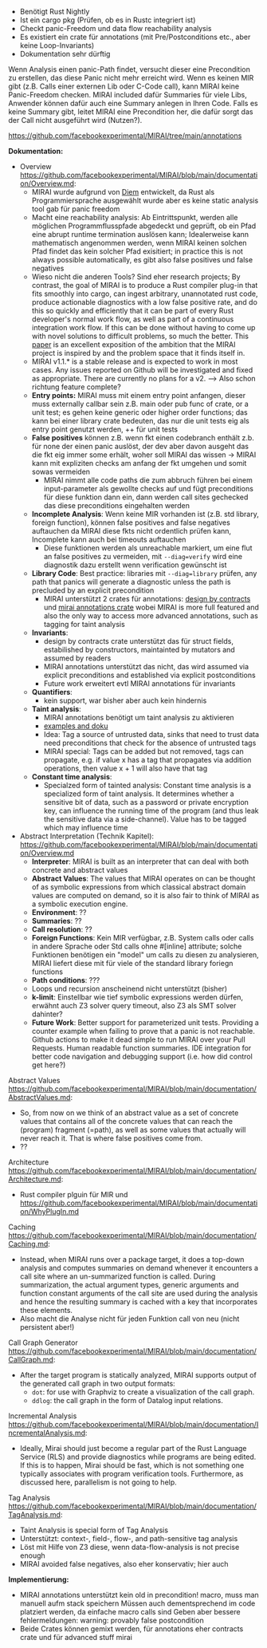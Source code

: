 - Benötigt Rust Nightly
- Ist ein cargo pkg (Prüfen, ob es in Rustc integriert ist)
- Checkt panic-Freedom und data flow reachability analysis
- Es existiert ein crate für annotations (mit Pre/Postconditions etc., aber keine Loop-Invariants)
- Dokumentation sehr dürftig

Wenn Analysis einen panic-Path findet, versucht dieser eine Precondition zu erstellen, das diese Panic nicht mehr erreicht wird.
Wenn es keinen MIR gibt (z.B. Calls einer externen Lib oder C-Code call), kann MIRAI keine Panic-Freedom checken. MIRAI included dafür Summaries für viele Libs, Anwender können dafür auch eine Summary anlegen in Ihren Code.
Falls es keine Summary gibt, leitet MIRAI eine Precondition her, die dafür sorgt das der Call nicht ausgeführt wird (Nutzen?). 

https://github.com/facebookexperimental/MIRAI/tree/main/annotations

**Dokumentation:**
- Overview https://github.com/facebookexperimental/MIRAI/blob/main/documentation/Overview.md:
	- MIRAI wurde aufgrund von [Diem](https://github.com/diem/diem) entwickelt, da Rust als Programmiersprache ausgewählt wurde aber es keine static analysis tool gab für panic freedom
	- Macht eine reachability analysis: Ab Eintrittspunkt, werden alle möglichen Programmflusspfade abgedeckt und geprüft, ob ein Pfad eine abrupt runtime termination auslösen kann; Idealerweise kann mathematisch angenommen werden, wenn MIRAI keinen solchen Pfad findet das kein solcher Pfad exisitiert; in practice this is not always possible automatically, es gibt also false positives und false negatives
	- Wieso nicht die anderen Tools? Sind eher research projects; By contrast, the goal of MIRAI is to produce a Rust compiler plug-in that fits smoothly into cargo, can ingest arbitrary, unannotated rust code, produce actionable diagnostics with a low false positive rate, and do this so quickly and efficiently that it can be part of every Rust developer's normal work flow, as well as part of a continuous integration work flow. If this can be done without having to come up with novel solutions to difficult problems, so much the better. This [paper](https://alastairreid.github.io/papers/hatra2020.pdf) is an excellent exposition of the ambition that the MIRAI project is inspired by and the problem space that it finds itself in.
	- MIRAI v1.1.* is a stable release and is expected to work in most cases. Any issues reported on Github will be investigated and fixed as appropriate. There are currently no plans for a v2. --> Also schon richtung feature complete?
	- **Entry points:** MIRAI muss mit einem entry point anfangen, dieser muss externally callbar sein z.B. main oder pub func of crate, or a unit test; es gehen keine generic oder higher order functions; das kann bei einer library crate bedeuten, das nur die unit tests eig als entry point genutzt werden, ++ für unit tests
	- **False positives** können z.B. wenn fkt einen codebranch enthält z.b. für none der einen panic auslöst, der dev aber davon ausgeht das die fkt eig immer some erhält, woher soll MIRAI das wissen -> MIRAI kann mit expliziten checks am anfang der fkt umgehen und somit sowas vermeiden
		- MIRAI nimmt alle code paths die zum abbruch führen bei einem input-parameter als gewollte checks auf und fügt preconditions für diese funktion dann ein, dann werden call sites gechecked das diese preconditions eingehalten werden
	- **Incomplete Analysis**: Wenn keine MIR vorhanden ist (z.B. std library, foreign function), können false positives and false negatives auftauchen da MIRAI diese fkts nicht ordentlich prüfen kann, Incomplete kann auch bei timeouts auftauchen
		- Diese funktionen werden als unreachable markiert, um eine flut an false positives zu vermeiden, mit `--diag=verify` wird eine diagnostik dazu erstellt wenn verification gewünscht ist
	- **Library Code**: Best practice: libraries mit `--diag=library` prüfen, any path that panics will generate a diagnostic unless the path is precluded by an explicit precondition
		- MIRAI unterstützt 2 crates für annotations: [design by contracts](https://crates.io/crates/contracts) und [mirai annotations crate](https://crates.io/crates/mirai-annotations) wobei MIRAI is more full featured and also the only way to access more advanced annotations, such as tagging for taint analysis
	- **Invariants**:
		 - design by contracts crate unterstützt das für struct fields, estabilished by constructors, maintainted by mutators and assumed by readers
		 - MIRAI annotations unterstützt das nicht, das wird assumed via explicit preconditions and established via explicit postconditions
		 - Future work erweitert evtl MIRAI annotations für invariants
	- **Quantifiers**:
		- kein support, war bisher aber auch kein hindernis
	- **Taint analysis**:
		- MIRAI annotations benötigt um taint analysis zu aktivieren
		- [examples and doku](https://github.com/facebookexperimental/MIRAI/blob/main/documentation/TagAnalysis.md)
		- Idea: Tag a source of untrusted data, sinks that need to trust data need preconditions that check for the absence of untrusted tags
		- MIRAI special: Tags can be added but not removed, tags can propagate, e.g. if value x has a tag that propagates via addition operations, then value x + 1 will also have that tag
	- **Constant time analysis**: 
		- Specialzed form of tainted analysis: Constant time analysis is a specialized form of taint analysis. It determines whether a sensitive bit of data, such as a password or private encryption key, can influence the running time of the program (and thus leak the sensitive data via a side-channel). Value has to be tagged which may influence time
- Abstract Interpretation (Technik Kapitel): https://github.com/facebookexperimental/MIRAI/blob/main/documentation/Overview.md
	- **Interpreter**: MIRAI is built as an interpreter that can deal with both concrete and abstract values
	- **Abstract Values**: The values that MIRAI operates on can be thought of as symbolic expressions from which classical abstract domain values are computed on demand, so it is also fair to think of MIRAI as a symbolic execution engine.
	- **Environment**: ??
	- **Summaries**: ??
	- **Call resolution**: ??
	- **Foreign Functions**: Kein MIR verfügbar, z.B. System calls oder calls in andere Sprache oder Std calls ohne #[inline] attribute; solche Funktionen benötigen ein "model" um calls zu diesen zu analysieren, MIRAI liefert diese mit für viele of the standard library foriegn functions
	- **Path conditions**:  ???
	- Loops und recursion anscheinend nicht unterstützt (bisher)
	- **k-limit**: Einstellbar wie tief symbolic expressions werden dürfen, erwähnt auch Z3 solver query timeout, also Z3 als SMT solver dahinter?
	- **Future Work**: Better support for parameterized unit tests. Providing a counter example when failing to prove that a panic is not reachable. Github actions to make it dead simple to run MIRAI over your Pull Requests. Human readable function summaries. IDE integration for better code navigation and debugging support (i.e. how did control get here?)

Abstract Values https://github.com/facebookexperimental/MIRAI/blob/main/documentation/AbstractValues.md:
- So, from now on we think of an abstract value as a set of concrete values that contains all of the concrete values that can reach the (program) fragment (=path), as well as some values that actually will never reach it. That is where false positives come from.
- ??

Architecture https://github.com/facebookexperimental/MIRAI/blob/main/documentation/Architecture.md:
- Rust compiler plguin für MIR und https://github.com/facebookexperimental/MIRAI/blob/main/documentation/WhyPlugIn.md

Caching https://github.com/facebookexperimental/MIRAI/blob/main/documentation/Caching.md:
- Instead, when MIRAI runs over a package target, it does a top-down analysis and computes summaries on demand whenever it encounters a call site where an un-summarized function is called. During summarization, the actual argument types, generic arguments and function constant arguments of the call site are used during the analysis and hence the resulting summary is cached with a key that incorporates these elements.
- Also macht die Analyse nicht für jeden Funktion call von neu (nicht persistent aber!)

Call Graph Generator https://github.com/facebookexperimental/MIRAI/blob/main/documentation/CallGraph.md:
- After the target program is statically analyzed, MIRAI supports output of the generated call graph in two output formats:
	- `dot`: for use with Graphviz to create a visualization of the call graph.
	- `ddlog`: the call graph in the form of Datalog input relations.

Incremental Analysis https://github.com/facebookexperimental/MIRAI/blob/main/documentation/IncrementalAnalysis.md:
- Ideally, Mirai should just become a regular part of the Rust Language Service (RLS) and provide diagnostics while programs are being edited.
If this is to happen, Mirai should be fast, which is not something one typically associates with program verification tools. Furthermore, as discussed here, parallelism is not going to help.

Tag Analysis https://github.com/facebookexperimental/MIRAI/blob/main/documentation/TagAnalysis.md:
- Taint Analysis is special form of Tag Analysis
- Unterstützt: context-, field-, flow-, and path-sensitive tag analysis
- Löst mit Hilfe von Z3 diese, wenn data-flow-analysis is not precise enough
- MIRAI avoided false negatives, also eher konservativ; hier auch



**Implementierung:**
- MIRAI annotations unterstützt kein old in precondition! macro, muss man manuell aufm stack speichern
	Müssen auch dementsprechend im code platziert werden, da einfache macro calls sind
	Geben aber bessere fehlermeldungen: warning: provably false postcondition
- Beide Crates können gemixt werden, für annotations eher contracts crate und für advanced stuff mirai


